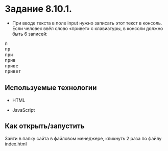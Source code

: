 # Задание 8.10.1.



* При вводе текста в поле input нужно записать этот текст в консоль. 
Если человек ввёл слово «привет» с клавиатуры, в консоли должно быть 6 записей:

<pre style="margin: 0; line-height: 125%; ">п
пр
при
прив
приве
привет
</pre>

## Используемые технологии

* HTML

* JavaScript


## Как открыть/запустить

Зайти в папку сайта в файловом менеджере, кликнуть 2 раза по файлу index.html